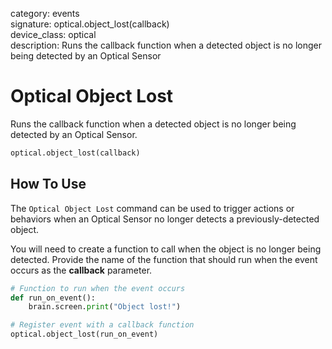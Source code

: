 category: events  
signature: optical.object_lost(callback)  
device_class: optical  
description: Runs the callback function when a detected object is no longer being detected by an Optical Sensor  

# Optical Object Lost

Runs the callback function when a detected object is no longer being detected by an Optical Sensor.

```python
optical.object_lost(callback)
```

## How To Use

The `Optical Object Lost` command can be used to trigger actions or behaviors when an Optical Sensor no longer detects a previously-detected object.

You will need to create a function to call when the object is no longer being detected. Provide the name of the function that should run when the event occurs as the **callback** parameter.

```python
# Function to run when the event occurs
def run_on_event():
    brain.screen.print("Object lost!")

# Register event with a callback function
optical.object_lost(run_on_event)
```

<advanced>
</advanced>







